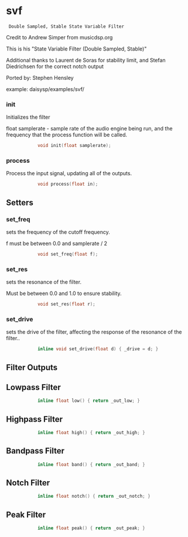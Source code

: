 
# svf
     Double Sampled, Stable State Variable Filter

Credit to Andrew Simper from musicdsp.org

This is his "State Variable Filter (Double Sampled, Stable)"

Additional thanks to Laurent de Soras for stability limit, and 
Stefan Diedrichsen for the correct notch output

Ported by: Stephen Hensley

example:
daisysp/examples/svf/

### init

Initializes the filter

float samplerate - sample rate of the audio engine being run, and the frequency that the process function will be called.
```c
            void init(float samplerate);
```

### process

Process the input signal, updating all of the outputs.
```c
            void process(float in);
```

## Setters


### set_freq

sets the frequency of the cutoff frequency. 

f must be between 0.0 and samplerate / 2
```c
            void set_freq(float f);
```

### set_res

sets the resonance of the filter.

Must be between 0.0 and 1.0 to ensure stability.
```c
            void set_res(float r);
```

### set_drive

sets the drive of the filter, affecting the response of the resonance of
the filter..
```c
            inline void set_drive(float d) { _drive = d; }
```

## Filter Outputs

## Lowpass Filter
```c
            inline float low() { return _out_low; }
```

## Highpass Filter
```c
            inline float high() { return _out_high; }
```

## Bandpass Filter
```c
            inline float band() { return _out_band; }
```

## Notch Filter
```c
            inline float notch() { return _out_notch; }
```

## Peak Filter
```c
            inline float peak() { return _out_peak; }
```
